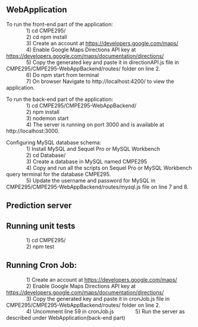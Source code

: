 ## WebApplication
To run the front-end part of the application: <br />
&emsp; &emsp;  &emsp;     1) cd CMPE295/ <br />
&emsp; &emsp;  &emsp;     2) cd npm install <br />
&emsp; &emsp;  &emsp;     3) Create an account at https://developers.google.com/maps/ <br />
&emsp; &emsp;  &emsp;     4) Enable Google Maps Directions API key at https://developers.google.com/maps/documentation/directions/ <br />
&emsp; &emsp;  &emsp;     5) Copy the generated key and paste it in directionAPI.js file in CMPE295/CMPE295-WebAppBackend/routes/ folder on line 2. <br />
&emsp; &emsp;  &emsp;     6) Do npm start from terminal <br />
&emsp; &emsp;  &emsp;     7) On browser Navigate to http://localhost:4200/ to view the application.
        
To run the back-end part of the application: <br />
&emsp; &emsp;  &emsp;     1) cd CMPE295/CMPE295-WebAppBackend/ <br />
&emsp; &emsp;  &emsp;     2) npm install <br />
&emsp; &emsp;  &emsp;     3) nodemon start <br />
&emsp; &emsp;  &emsp;     4) The server is running on port 3000 and is available at http://localhost:3000. <br />
        
Configuring MySQL database schema: <br />
&emsp; &emsp;  &emsp;     1) Install MySQL and Sequel Pro or MySQL Workbench <br />
&emsp; &emsp;  &emsp;     2) cd Database/ <br />
&emsp; &emsp;  &emsp;     3) Create a database in MySQL named CMPE295 <br />
&emsp; &emsp;  &emsp;     4) Copy and run all the scripts on Sequel Pro or MySQL Workbench query terminal for the database CMPE295. <br />
&emsp; &emsp;  &emsp;     5) Update the username and password for MySQL in CMPE295/CMPE295-WebAppBackend/routes/mysql.js file on line 7 and 8. <br />    
        
## Prediction server 


## Running unit tests 
&emsp; &emsp;  &emsp;     1) cd CMPE295/ <br />
&emsp; &emsp;  &emsp;     2) npm test <br />

## Running Cron Job: 
&emsp; &emsp;  &emsp;     1) Create an account at https://developers.google.com/maps/ <br />
&emsp; &emsp;  &emsp;     2) Enable Google Maps Directions API key at https://developers.google.com/maps/documentation/directions/ <br />
&emsp; &emsp;  &emsp;     3) Copy the generated key and paste it in cronJob.js file in CMPE295/CMPE295-WebAppBackend/routes/ folder on line 2. <br />
&emsp; &emsp;  &emsp;     4) Uncomment line 59 in cronJob.js
&emsp; &emsp;  &emsp;     5) Run the server as described under WebApplication(back-end part)
